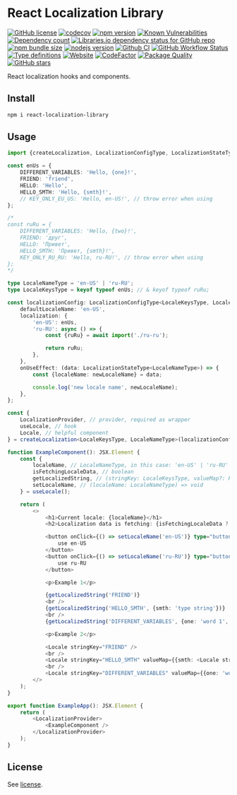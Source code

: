 # React Localization Library

[![GitHub license](https://img.shields.io/npm/l/react-localization-library)](https://github.com/webbestmaster/react-localization-library/blob/master/license)
[![codecov](https://codecov.io/gh/webbestmaster/react-localization-library/branch/master/graph/badge.svg)](https://codecov.io/gh/webbestmaster/react-localization-library)
[![npm version](https://img.shields.io/npm/v/react-localization-library.svg)](https://www.npmjs.com/package/react-localization-library)
[![Known Vulnerabilities](https://snyk.io/test/github/webbestmaster/react-localization-library/badge.svg)](https://snyk.io/test/github/webbestmaster/react-localization-library)
[![Dependency count](https://badgen.net/bundlephobia/dependency-count/react-localization-library)](https://libraries.io/npm/react-localization-library)
[![Libraries.io dependency status for GitHub repo](https://img.shields.io/librariesio/github/webbestmaster/react-localization-library)](https://libraries.io/npm/react-localization-library)
[![npm bundle size](https://img.shields.io/bundlephobia/minzip/react-localization-library)](https://bundlephobia.com/package/react-localization-library)
[![nodejs version](https://img.shields.io/node/v/react-localization-library)](https://nodejs.org/en/docs)
[![Github CI](https://github.com/webbestmaster/react-localization-library/actions/workflows/github-ci.yml/badge.svg)](https://github.com/webbestmaster/react-localization-library/actions/workflows/github-ci.yml)
[![GitHub Workflow Status](https://img.shields.io/github/actions/workflow/status/webbestmaster/react-localization-library/github-ci.yml)](https://github.com/webbestmaster/react-localization-library/actions/workflows/github-ci.yml)
[![Type definitions](https://img.shields.io/npm/types/react-localization-library)](https://www.typescriptlang.org)
[![Website](https://img.shields.io/website?url=https://github.com/webbestmaster/react-localization-library)](https://github.com/webbestmaster/react-localization-library)
[![CodeFactor](https://www.codefactor.io/repository/github/webbestmaster/react-localization-library/badge)](https://www.codefactor.io/repository/github/webbestmaster/react-localization-library)
[![Package Quality](https://packagequality.com/shield/react-localization-library.svg)](https://packagequality.com/#?package=react-localization-library)
[![GitHub stars](https://img.shields.io/github/stars/webbestmaster/react-localization-library?style=social)](https://github.com/webbestmaster/react-localization-library)


React localization hooks and components.

## Install

```bash
npm i react-localization-library
```

## Usage
```typescript jsx
import {createLocalization, LocalizationConfigType, LocalizationStateType} from 'react-localization-library';

const enUs = {
    DIFFERENT_VARIABLES: 'Hello, {one}!',
    FRIEND: 'friend',
    HELLO: 'Hello',
    HELLO_SMTH: 'Hello, {smth}!',
    // KEY_ONLY_EU_US: 'Hello, en-US!', // throw error when using
};

/*
const ruRu = {
    DIFFERENT_VARIABLES: 'Hello, {two}!',
    FRIEND: 'друг',
    HELLO: 'Привет',
    HELLO_SMTH: 'Привет, {smth}!',
    KEY_ONLY_RU_RU: 'Hello, ru-RU!', // throw error when using
};
*/

type LocaleNameType = 'en-US' | 'ru-RU';
type LocaleKeysType = keyof typeof enUs; // & keyof typeof ruRu;

const localizationConfig: LocalizationConfigType<LocaleKeysType, LocaleNameType> = {
    defaultLocaleName: 'en-US',
    localization: {
        'en-US': enUs,
        'ru-RU': async () => {
            const {ruRu} = await import('./ru-ru');

            return ruRu;
        },
    },
    onUseEffect: (data: LocalizationStateType<LocaleNameType>) => {
        const {localeName: newLocaleName} = data;

        console.log('new locale name', newLocaleName);
    },
};

const {
    LocalizationProvider, // provider, required as wrapper
    useLocale, // hook
    Locale, // helpful component
} = createLocalization<LocaleKeysType, LocaleNameType>(localizationConfig);

function ExampleComponent(): JSX.Element {
    const {
        localeName, // LocaleNameType, in this case: 'en-US' | 'ru-RU'
        isFetchingLocaleData, // boolean
        getLocalizedString, // (stringKey: LocaleKeysType, valueMap?: Record<string, string>) => string;
        setLocaleName, // (localeName: LocaleNameType) => void
    } = useLocale();

    return (
        <>
            <h1>Current locale: {localeName}</h1>
            <h2>Localization data is fetching: {isFetchingLocaleData ? 'Yes' : 'No'}</h2>

            <button onClick={() => setLocaleName('en-US')} type="button">
                use en-US
            </button>
            <button onClick={() => setLocaleName('ru-RU')} type="button">
                use ru-RU
            </button>

            <p>Example 1</p>

            {getLocalizedString('FRIEND')}
            <br />
            {getLocalizedString('HELLO_SMTH', {smth: 'type string'})}
            <br />
            {getLocalizedString('DIFFERENT_VARIABLES', {one: 'word 1', two: 'word 2'})}

            <p>Example 2</p>

            <Locale stringKey="FRIEND" />
            <br />
            <Locale stringKey="HELLO_SMTH" valueMap={{smth: <Locale stringKey="FRIEND" />}} />
            <br />
            <Locale stringKey="DIFFERENT_VARIABLES" valueMap={{one: 'word 1', two: 'word 2'}} />
        </>
    );
}

export function ExampleApp(): JSX.Element {
    return (
        <LocalizationProvider>
            <ExampleComponent />
        </LocalizationProvider>
    );
}
```

## License

See [license](license).
